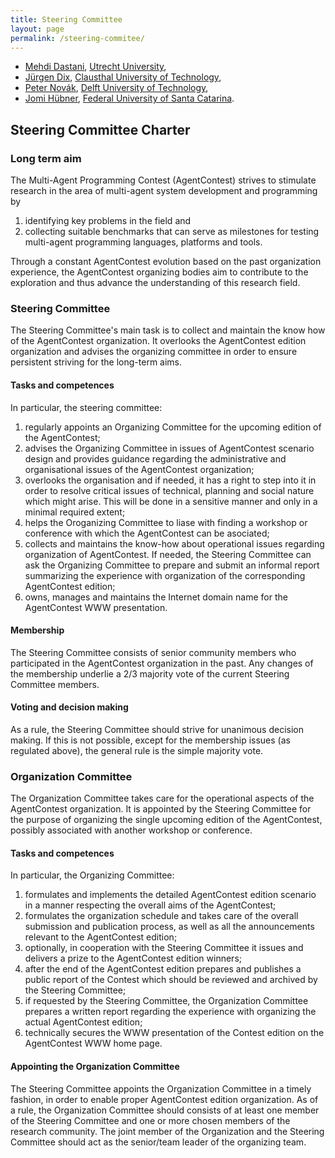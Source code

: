 ```yaml
---
title: Steering Committee
layout: page
permalink: /steering-commitee/
---
```


* [Mehdi Dastani](http://www.cs.uu.nl/~mehdi/),
  [Utrecht University](http://www.uu.nl/),
* [Jürgen Dix](http://www.in.tu-clausthal.de/divisions/cig/cigroot/members/leader/cigmember-dix/),
  [Clausthal University of Technology](http://tu-clausthal.de/),
* [Peter Novák](http://peter.aronde.net/),
  [Delft University of Technology](http://www.tudelft.nl/),
* [Jomi Hübner](http://jomi.das.ufsc.br/),
  [Federal University of Santa Catarina](http://www.ufsc.br/).

Steering Committee Charter
--------------------------

### Long term aim

The Multi-Agent Programming Contest (AgentContest) strives to stimulate
research in the area of multi-agent system development and programming by

1. identifying key problems in the field and
2. collecting suitable benchmarks that can serve as milestones for testing
   multi-agent programming languages, platforms and tools.

Through a constant AgentContest evolution based on the past organization
experience, the AgentContest organizing bodies aim to contribute to the
exploration and thus advance the understanding of this research field.

### Steering Committee

The Steering Committee's main task is to collect and maintain the know how
of the AgentContest organization. It overlooks the AgentContest edition
organization and advises the organizing committee in order to
ensure persistent striving for the long-term aims.

#### Tasks and competences

In particular, the steering committee:

1. regularly appoints an Organizing Committee for the upcoming edition
   of the AgentContest;
2. advises the Organizing Committee in issues of AgentContest scenario design
   and provides guidance regarding the administrative and organisational issues
   of the AgentContest organization;
3. overlooks the organisation and if needed, it has a right to step into it
   in order to resolve critical issues of technical, planning and social nature
   which might arise. This will be done in a sensitive manner and only
   in a minimal required extent;
4. helps the Oroganizing Committee to liase with finding a workshop
   or conference with which the AgentContest can be asociated;
5. collects and maintains the know-how about operational issues regarding
   organization of AgentContest. If needed, the Steering Committee can ask
   the Organizing Committee to prepare and submit an informal report
   summarizing the experience with organization of the corresponding
   AgentContest edition;
6. owns, manages and maintains the Internet domain name for the AgentContest
   WWW presentation.

#### Membership

The Steering Committee consists of senior community members who participated
in the AgentContest organization in the past. Any changes of the membership
underlie a 2/3 majority vote of the current Steering Committee members.

#### Voting and decision making

As a rule, the Steering Committee should strive for unanimous decision making.
If this is not possible, except for the membership issues (as regulated above),
the general rule is the simple majority vote.

### Organization Committee

The Organization Committee takes care for the operational aspects of
the AgentContest organization. It is appointed by the Steering Committee for
the purpose of organizing the single upcoming edition of the AgentContest,
possibly associated with another workshop or conference.

#### Tasks and competences

In particular, the Organizing Committee:

1. formulates and implements the detailed AgentContest edition scenario in a
   manner respecting the overall aims of the AgentContest;
2. formulates the organization schedule and takes care of the overall
   submission and publication process, as well as all the announcements
   relevant to the AgentContest edition;
3. optionally, in cooperation with the Steering Committee it issues
   and delivers a prize to the AgentContest edition winners;
4. after the end of the AgentContest edition prepares and publishes a public
   report of the Contest which should be reviewed and archived
   by the Steering Committee;
5. if requested by the Steering Committee, the Organization Committee prepares
   a written report regarding the experience with organizing
   the actual AgentContest edition;
6. technically secures the WWW presentation of the Contest edition
   on the AgentContest WWW home page.

#### Appointing the Organization Committee

The Steering Committee appoints the Organization Committee in a timely fashion,
in order to enable proper AgentContest edition organization. As of a rule,
the Organization Committee should consists of at least one member of the
Steering Committee and one or more chosen members of the research community.
The joint member of the Organization and the Steering Committee should act as
the senior/team leader of the organizing team.
